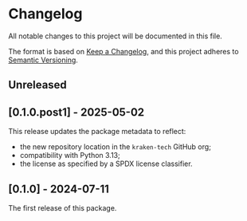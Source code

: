 # Changelog

All notable changes to this project will be documented in this file.

The format is based on [Keep a Changelog](https://keepachangelog.com/en/1.1.0/),
and this project adheres to [Semantic Versioning](https://semver.org/spec/v2.0.0.html).

## Unreleased

## [0.1.0.post1] - 2025-05-02

This release updates the package metadata to reflect:

- the new repository location in the `kraken-tech` GitHub org;
- compatibility with Python 3.13;
- the license as specified by a SPDX license classifier.

## [0.1.0] - 2024-07-11

The first release of this package.
